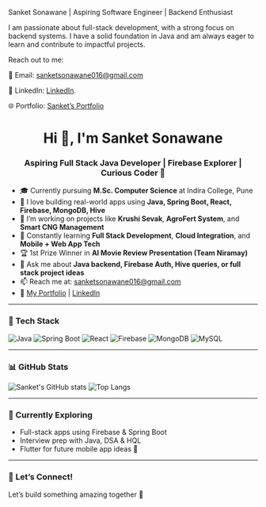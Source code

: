 

Sanket Sonawane | Aspiring Software Engineer | Backend Enthusiast

I am passionate about full-stack development, with a strong focus on backend systems. I have a solid foundation in Java and am always eager to learn and contribute to impactful projects.

Reach out to me:

📧 Email: sanketsonawane016@gmail.com

💼 LinkedIn: [LinkedIn](https://www.linkedin.com/in/sanket-sonawane-74a873253?utm_source=share&utm_campaign=share_via&utm_content=profile&utm_medium=android_app).

🌐 Portfolio: [Sanket’s Portfolio](https://showcase.talenlio.com/w/Resume-52744)



<h1 align="center">Hi 👋, I'm Sanket Sonawane</h1>
<h3 align="center">Aspiring Full Stack Java Developer | Firebase Explorer | Curious Coder 🚀</h3>

- 🎓 Currently pursuing **M.Sc. Computer Science** at Indira College, Pune  
- 🧠 I love building real-world apps using **Java, Spring Boot, React, Firebase, MongoDB, Hive**
- 🔭 I’m working on projects like **Krushi Sevak**, **AgroFert System**, and **Smart CNG Management**
- 🌱 Constantly learning **Full Stack Development**, **Cloud Integration**, and **Mobile + Web App Tech**
- 🏆 1st Prize Winner in **AI Movie Review Presentation (Team Niramay)**  
- 💬 Ask me about **Java backend, Firebase Auth, Hive queries, or full stack project ideas**
- 📫 Reach me at: sanketsonawane016@gmail.com  
- 🔗 [My Portfolio](https://showcase.talenlio.com/w/Resume-52744) | [LinkedIn](https://www.linkedin.com/in/sanket-sonawane-74a873253)

---

### 🚀 Tech Stack

![Java](https://img.shields.io/badge/Java-ED8B00?style=for-the-badge&logo=java&logoColor=white)
![Spring Boot](https://img.shields.io/badge/Spring_Boot-6DB33F?style=for-the-badge&logo=spring-boot&logoColor=white)
![React](https://img.shields.io/badge/React-20232A?style=for-the-badge&logo=react&logoColor=61DAFB)
![Firebase](https://img.shields.io/badge/Firebase-ffca28?style=for-the-badge&logo=firebase&logoColor=black)
![MongoDB](https://img.shields.io/badge/MongoDB-4EA94B?style=for-the-badge&logo=mongodb&logoColor=white)
![MySQL](https://img.shields.io/badge/MySQL-00000F?style=for-the-badge&logo=mysql&logoColor=white)

---

### 📊 GitHub Stats

![Sanket's GitHub stats](https://github-readme-stats.vercel.app/api?username=sanket-sonawane&show_icons=true&theme=tokyonight)
![Top Langs](https://github-readme-stats.vercel.app/api/top-langs/?username=sanket-sonawane&layout=compact&theme=tokyonight)

---

### 🧠 Currently Exploring

- Full-stack apps using Firebase & Spring Boot  
- Interview prep with Java, DSA & HQL  
- Flutter for future mobile app ideas 📱

---

### 🤝 Let’s Connect!

Let’s build something amazing together 🚀

















